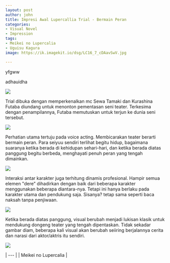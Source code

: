 ```yaml
---
layout: post
author: john
title: Impresi Awal Lupercallia Trial - Bermain Peran
categories:
- Visual Novel
- Impression
tags:
- Meikei no Lupercalia
- Uguisu Kagura
image: https://ik.imagekit.io/dsg/LC16_7_cDAavSwV.jpg

---
```

yfgww

adhauidha

![](https://ik.imagekit.io/dsg/LC3_GyEJItrI-.jpg)

Trial dibuka dengan memperkenalkan mc Sewa Tamaki dan Kurashina Futaba diundang untuk menonton pementasan seni teater. Terkesima dengan penampilannya, Futaba memutuskan untuk terjun ke dunia seni tersebut.

![](https://ik.imagekit.io/dsg/LC5_aOYU3kYuOS.jpg)

Perhatian utama tertuju pada voice acting. Membicarakan teater berarti bermain peran. Para seiyuu sendiri terlihat begitu hidup, bagaimana suaranya ketika berada di kehidupan sehari-hari, dan ketika berada diatas panggung begitu berbeda, menghayati penuh peran yang tengah dimainkan.

![](https://ik.imagekit.io/dsg/LC15_f2LleXk1YQ.jpg)

Interaksi antar karakter juga terhitung dinamis profesional. Hampir semua elemen "dere" dihadirkan dengan baik dari beberapa karakter menggunakan beberapa diantara-nya. Tetapi ini hanya berlaku pada karakter utama dan pendukung saja. Sisanya? tetap sama seperti baca naksah tanpa penjiwaan.

![](https://ik.imagekit.io/dsg/LC17_oq5r5yfrkF.jpg)

Ketika berada diatas panggung, visual berubah menjadi lukisan klasik untuk mendukung dongeng teater yang tengah dipentaskan. Tidak sekadar gambar diam, beberapa kali visual akan berubah seiiring berjalannya cerita dan narasi dari aktor/aktris itu sendiri.

![](https://ik.imagekit.io/dsg/LC20_U-S4ngG6KV.jpg)

| --- |
| Meikei no Lupercalia |
